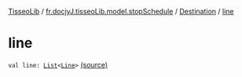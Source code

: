 [TisseoLib](../../index.md) / [fr.docjyJ.tisseoLib.model.stopSchedule](../index.md) / [Destination](index.md) / [line](./line.md)

# line

`val line: `[`List`](https://kotlinlang.org/api/latest/jvm/stdlib/kotlin.collections/-list/index.html)`<`[`Line`](../../fr.docjy-j.tisseo-lib.model.line/-line/index.md)`>` [(source)](https://github.com/docjyj/tisseoLib/tree/master/src/main/kotlin/fr/docjyJ/tisseoLib/model/stopSchedule/Destination.kt#L15)